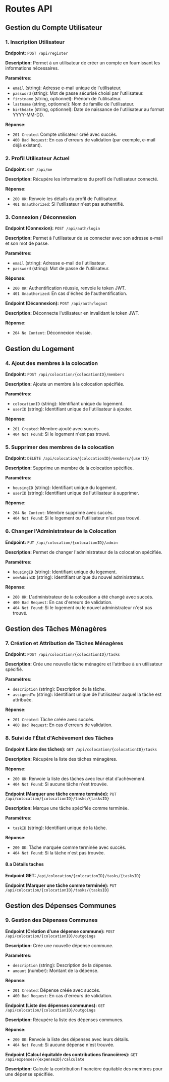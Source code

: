# Routes API

## Gestion du Compte Utilisateur

### 1. Inscription Utilisateur

**Endpoint:** `POST /api/register`

**Description:** Permet à un utilisateur de créer un compte en fournissant les informations nécessaires.

**Paramètres:**

- `email` (string): Adresse e-mail unique de l'utilisateur.
- `password` (string): Mot de passe sécurisé choisi par l'utilisateur.
- `firstname` (string, optionnel): Prénom de l'utilisateur.
- `lastname` (string, optionnel): Nom de famille de l'utilisateur.
- `birthdate` (string, optionnel): Date de naissance de l'utilisateur au format YYYY-MM-DD.

**Réponse:**

- `201 Created`: Compte utilisateur créé avec succès.
- `400 Bad Request`: En cas d'erreurs de validation (par exemple, e-mail déjà existant).

### 2. Profil Utilisateur Actuel

**Endpoint:** `GET /api/me`

**Description:** Récupère les informations du profil de l'utilisateur connecté.

**Réponse:**

- `200 OK`: Renvoie les détails du profil de l'utilisateur.
- `401 Unauthorized`: Si l'utilisateur n'est pas authentifié.

### 3. Connexion / Déconnexion

**Endpoint (Connexion):** `POST /api/auth/login`

**Description:** Permet à l'utilisateur de se connecter avec son adresse e-mail et son mot de passe.

**Paramètres:**

- `email` (string): Adresse e-mail de l'utilisateur.
- `password` (string): Mot de passe de l'utilisateur.

**Réponse:**

- `200 OK`: Authentification réussie, renvoie le token JWT.
- `401 Unauthorized`: En cas d'échec de l'authentification.

**Endpoint (Déconnexion):** `POST /api/auth/logout`

**Description:** Déconnecte l'utilisateur en invalidant le token JWT.

**Réponse:**

- `204 No Content`: Déconnexion réussie.

## Gestion du Logement

### 4. Ajout des membres à la colocation

**Endpoint:** `POST /api/colocation/{colocationID}/members`

**Description:** Ajoute un membre à la colocation spécifiée.

**Paramètres:**

- `colocationID` (string): Identifiant unique du logement.
- `userID` (string): Identifiant unique de l'utilisateur à ajouter.

**Réponse:**

- `201 Created`: Membre ajouté avec succès.
- `404 Not Found`: Si le logement n'est pas trouvé.

### 5. Supprimer des membres de la colocation

**Endpoint:** `DELETE /api/colocation/{colocationID}/members/{userID}`

**Description:** Supprime un membre de la colocation spécifiée.

**Paramètres:**

- `housingID` (string): Identifiant unique du logement.
- `userID` (string): Identifiant unique de l'utilisateur à supprimer.

**Réponse:**

- `204 No Content`: Membre supprimé avec succès.
- `404 Not Found`: Si le logement ou l'utilisateur n'est pas trouvé.

### 6. Changer l'Administrateur de la Colocation

**Endpoint:** `PUT /api/colocation/{colocationID}/admin`

**Description:** Permet de changer l'administrateur de la colocation spécifiée.

**Paramètres:**

- `housingID` (string): Identifiant unique du logement.
- `newAdminID` (string): Identifiant unique du nouvel administrateur.

**Réponse:**

- `200 OK`: L'administrateur de la colocation a été changé avec succès.
- `400 Bad Request`: En cas d'erreurs de validation.
- `404 Not Found`: Si le logement ou le nouvel administrateur n'est pas trouvé.

## Gestion des Tâches Ménagères

### 7. Création et Attribution de Tâches Ménagères

**Endpoint:** `POST /api/colocation/{colocationID}/tasks`

**Description:** Crée une nouvelle tâche ménagère et l'attribue à un utilisateur spécifié.

**Paramètres:**

- `description` (string): Description de la tâche.
- `assignedTo` (string): Identifiant unique de l'utilisateur auquel la tâche est attribuée.

**Réponse:**

- `201 Created`: Tâche créée avec succès.
- `400 Bad Request`: En cas d'erreurs de validation.

### 8. Suivi de l'État d'Achèvement des Tâches

**Endpoint (Liste des tâches):** `GET /api/colocation/{colocationID}/tasks`

**Description:** Récupère la liste des tâches ménagères.

**Réponse:**

- `200 OK`: Renvoie la liste des tâches avec leur état d'achèvement.
- `404 Not Found`: Si aucune tâche n'est trouvée.

**Endpoint (Marquer une tâche comme terminée):** `PUT /api/colocation/{colocationID}/tasks/{tasksID}`

**Description:** Marque une tâche spécifiée comme terminée.

**Paramètres:**

- `taskID` (string): Identifiant unique de la tâche.

**Réponse:**

- `200 OK`: Tâche marquée comme terminée avec succès.
- `404 Not Found`: Si la tâche n'est pas trouvée.

#### 8.a Détails taches

**Endpoint GET:** `/api/colocation/{colocationID}/tasks/{tasksID}`

**Endpoint (Marquer une tâche comme terminée):** `PUT /api/colocation/{colocationID}/tasks/{tasksID}`

## Gestion des Dépenses Communes

### 9. Gestion des Dépenses Communes

**Endpoint (Création d'une dépense commune):** `POST /api/colocation/{colocationID}/outgoings`

**Description:** Crée une nouvelle dépense commune.

**Paramètres:**

- `description` (string): Description de la dépense.
- `amount` (number): Montant de la dépense.

**Réponse:**

- `201 Created`: Dépense créée avec succès.
- `400 Bad Request`: En cas d'erreurs de validation.

**Endpoint (Liste des dépenses communes):** `GET /api/colocation/{colocationID}/outgoings`

**Description:** Récupère la liste des dépenses communes.

**Réponse:**

- `200 OK`: Renvoie la liste des dépenses avec leurs détails.
- `404 Not Found`: Si aucune dépense n'est trouvée.

**Endpoint (Calcul équitable des contributions financières):** `GET /api/expenses/{expenseID}/calculate`

**Description:** Calcule la contribution financière équitable des membres pour une dépense spécifiée.
